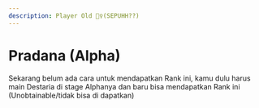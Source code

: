 ```yaml
---
description: Player Old 🙇‍♀(SEPUHH??)
---
```


# Pradana (Alpha)

Sekarang belum ada cara untuk mendapatkan Rank ini, kamu dulu harus main Destaria di stage Alphanya dan baru bisa mendapatkan Rank ini (Unobtainable/tidak bisa di dapatkan)
